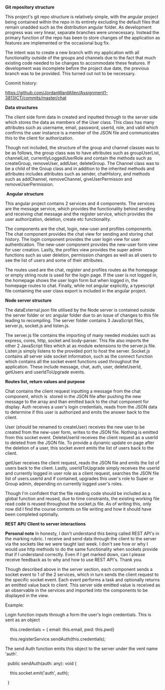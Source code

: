 **Git repository structure**

This project's git repo structure is relatively simple, with the angular project being contained within the repo in its entirety excluding the default files that remain unadded such as the distribution angular folder. As development progress was very linear, separate branches were unnecessary. Instead the primary function of the repo has been to store changes of the application as features are implemented or the occasional bug fix.

The intent was to create a new branch with my application with all functionality outside of the groups and channels due to the fact that much existing code needed to be changes to accommodate these features. If development was incomplete before the project due date, the previous branch was to be provided. This turned out not to be necessary.

Commit history:

https://github.com/JordanWardAllen/Assignment1-3813ICT/commits/master/chat

**Data structures**

The client side form data in created and inputted through to the server side which stores the data as members of the User class. This class has many attributes such as username, email, password, userId, role, and valid which confirms the user instance is a member of the JSON file and communicates this to the client for authorization.

Though not included, the structure of the group and channel classes was to be as follows, the group class was to have attributes such as groupUserList, channelList, currentlyLoggedUserRole and contain the methods such as createGroup, removeUser, addUser, deleteGroup. The Channel class was to be a child of the Group class and in addition to the inherited methods and attributes includes attributes such as sender, chatHistory, and methods such as addChannel, removeChannel, giveUserPermisson and removeUserPermission.

 **Angular structure**

This angular project contains 2 services and 4 components. The services are the message service, which provides the functionality behind sending and receiving chat message and the register service, which provides the user authorization, deletion, create etc functionality.

The components are the chat, login, new-user and profiles components. The chat component provides the chat view for sending and storing chat history. The login component provides the user login view for user authentication. The new-user component provides the new-user form view for user creation. Lastly, the profiles view provides the super admin functions such as user deletion, permission changes as well as all users to see the list of users and some of their attributes.

The routes used are the chat, register and profiles routes as the homepage or empty string route is used for the login page. If the user is not logged in, the homepage shows the user login form but when logged in, the homepage routes to chat. Finally, while not angular explicitly, a typescript file containing the user class export is included in the angular project.

**Node server structure**

The dataExternal.json file utilised by the Node server is contained outside the server folder or src angular folder due to an issue of changes to this file leading to recompiling. The server folder contains 3 JavaScript files, server.js, socket.js and listen.js.

The server.js file contains the importing of many needed modules such as express, cores, http, socket and body-parser. This file also imports the other 2 JavaScript files which at as module extensions to the server.js file. Listen.js simply listens to the provided port to host the server. Socket.js contains all server side socket information, such as the connect function which contains all the socket event functions used throughout the application. These include message, chat, auth, user, deleteUserId, getUsers and userIdToUpgrade events.

**Routes list, return values and purpose**

Chat contains the client request inputting a message from the chat component, which is  stored in the JSON file after pushing the new message to the array and than emitted back to the chat component for display. Auth receives a user's login credentials, reads from the JSON data to determine if this user is authorized and emits the answer back to the client.

User (should be renamed to createUser) receives the new user to be created from the new-user form, writes to the JSON file. Nothing is emitted from this socket event. DeleteUserId receives the client request as a userId to deleted from the JSON file. To provide a dynamic update on page after the deletion of a user, this socket event emits the list of users back to the client.

getUser receives the client request, reads the JSON file and emits the list of users back to the client. Lastly, userIdToUpgrade simply receives the userId and currently logged in user role as a client request, searches the JSON file list of users.userId and if contained, upgrades this user's role to Super or Group admin, depending on currently logged user's roles.

Though I'm confident that the file reading code should be included as a global function and reused, due to time constraints, the existing working file read code is reused throughout the socket.js file. As of writing this, only now did I find the course contents on file writing and how it should have been completed optimally.


**REST API/ Client to server interactions**

****Personal note****
In honesty, I don't understand this being called REST API's in the marking rubric. I receive and send data through the client to the server via the sockets like we were taught last week. I don't see how or why I would use http methods to do the same functionality when sockets provide that if I understand correctly. Even if I get marked down, can I please receive feedback as to why and how to use REST API's. Thank you.


Though described above in the server section, each component sends a socket event to 1 of the 2 services, which in turn sends the client request to the specific socket event. Each event performs a task and optionally returns an emitted value back to client. This server side emitted value is received as an observable in the services and imported into the components to be displayed in the view.

Example:

Login function inputs through a form the user's login credentials. This is sent as an object

    this.credentials = { email: this.email, pwd: this.pwd}

    this.registerService.sendAuth(this.credentials);

The send Auth function emits this object to the server under the vent name 'auth'.

  public sendAuth(auth: any): void {

    this.socket.emit('auth', auth);

  }
